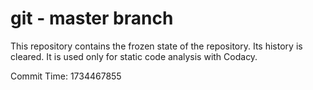 # git - master branch

This repository contains the frozen state of the repository.
Its history is cleared. It is used only for static code
analysis with Codacy.

Commit Time: 1734467855